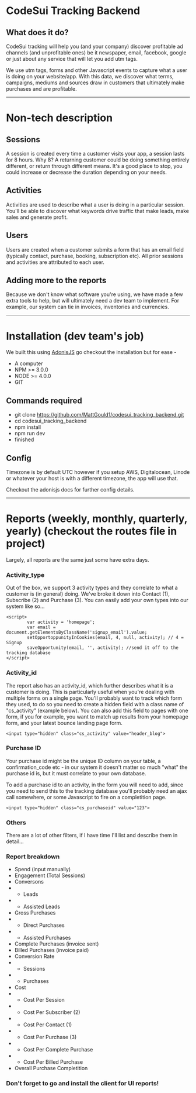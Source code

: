 # CodeSui Tracking Backend
## What does it do?

CodeSui tracking will help you (and your company) discover profitable ad channels (and unprofitable ones) be it newspaper, email, facebook, google or just about any service that will let you add utm tags.

We use utm tags, forms and other Javascript events to capture what a user is doing on your website/app. With this data, we discover what terms, campaigns, mediums and sources draw in customers that ultimately make purchases and are profitable.

---

# Non-tech description
## Sessions

A session is created every time a customer visits your app, a session lasts for 8 hours. Why 8? A returning customer could be doing something entirely different, or return through different means. It's a good place to stop, you could increase or decrease the duration depending on your needs.

## Activities

Activities are used to describe what a user is doing in a particular session. You'll be able to discover what keywords drive traffic that make leads, make sales and generate profit. 

## Users

Users are created when a customer submits a form that has an email field (typically contact, purchase, booking, subscription etc). All prior sessions and activities are attributed to each user.

## Adding more to the reports

Because we don't know what software you're using, we have made a few extra tools to help, but will ultimately need a dev team to implement. For example, our system can tie in invoices, inventories and currencies.

---

# Installation (dev team's job)
We built this using [AdonisJS](https://adonisjs.com/docs/3.2/installation) go checkout the installation but for ease -

* A computer
* NPM >= 3.0.0
* NODE >= 4.0.0
* GIT

## Commands required
- git clone https://github.com/MattGould1/codesui_tracking_backend.git
- cd codesui_tracking_backend
- npm install
- npm run dev
- finished

## Config
Timezone is by default UTC however if you setup AWS, Digitalocean, Linode or whatever your host is with a different timezone, the app will use that.

Checkout the adonisjs docs for further config details.

---

# Reports (weekly, monthly, quarterly, yearly) (checkout the routes file in project)
Largely, all reports are the same just some have extra days.

### Activity_type
Out of the box, we support 3 activity types and they correlate to what a customer is (in general) doing. We've broke it down into Contact (1), Subscribe (2) and Purchase (3). You can easily add your own types into our system like so...

```
<script>
        var activity = 'homepage';
        var email = document.getElementsByClassName('signup_email').value;
        setOpportoppunityInCookies(email, 4, null, activity); // 4 = Signup
        saveOpportunity(email, '', activity); //send it off to the tracking database
</script>
```
### Activity_id
The report also has an activity_id, which further describes what it is a customer is doing. This is particularly useful when you're dealing with multiple forms on a single page. You'll probably want to track which form they used, to do so you need to create a hidden field with a class name of "cs_activity" (example below). You can also add this field to pages with one form, if you for example, you want to match up results from your homepage form, and your latest bounce landing page form.

```
<input type="hidden" class="cs_activity" value="header_blog">
```

### Purchase ID
Your purchase id might be the unique ID column on your table, a confirmation_code etc - in our system it doesn't matter so much "what" the purchase id is, but it must correlate to your own database.

To add a purchase id to an activity, in the form you will need to add, since you need to send this to the tracking database you'll probably need an ajax call somewhere, or some Javascript to fire on a completition page.

```
<input type="hidden" class="cs_purchaseid" value="123">
```

### Others
There are a lot of other filters, if I have time I'll list and describe them in detail...

### Report breakdown
* Spend (input manually)
* Engagement (Total Sessions)
* Conversons
* * Leads
* * Assisted Leads
* Gross Purchases
* * Direct Purchases
* * Assisted Purchases
* Complete Purchases (invoice sent)
* Billed Purchases (invoice paid)
* Conversion Rate
* * Sessions
* * Purchases
* Cost
* * Cost Per Session
* * Cost Per Subscriber (2)
* * Cost Per Contact (1)
* * Cost Per Purchase (3)
* * Cost Per Complete Purchase
* * Cost Per Billed Purchase
* Overall Purchase Completition

### Don't forget to go and install the client for UI reports!


<div></div>